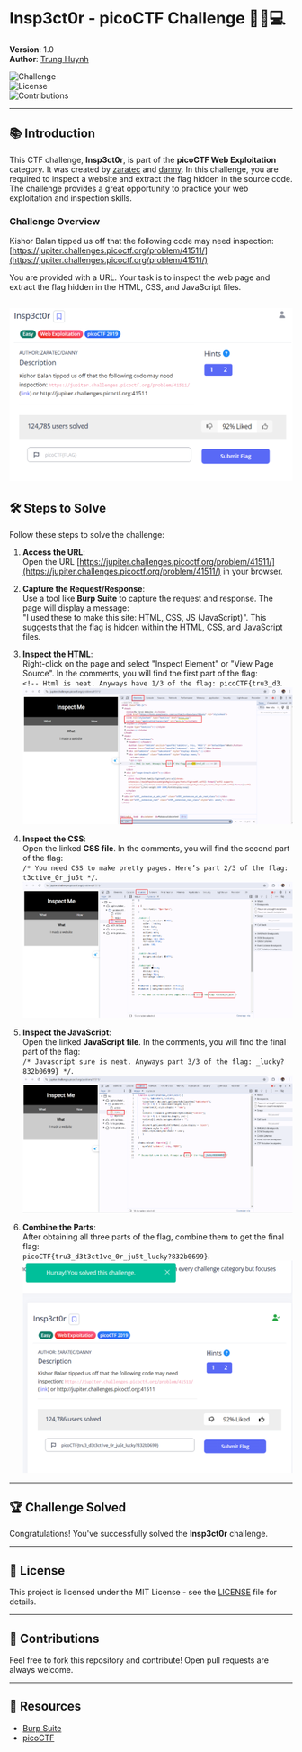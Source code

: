 # Insp3ct0r - picoCTF Challenge 🕵️‍♂️💻

**Version**: 1.0  
**Author**: [Trung Huynh](https://www.linkedin.com/in/trung-huynh-chi-pc01/)    

![Challenge](https://img.shields.io/badge/Challenge-Web_Exploitation-blue?style=for-the-badge&logo=gnubash&logoColor=white)  
![License](https://img.shields.io/badge/License-MIT-green?style=for-the-badge&logo=open-source-initiative&logoColor=white)  
![Contributions](https://img.shields.io/badge/Contributions-Welcome-orange?style=for-the-badge&logo=github&logoColor=white)  

---

## 📚 Introduction

This CTF challenge, **Insp3ct0r**, is part of the **picoCTF Web Exploitation** category. It was created by [zaratec](https://github.com/zaratec) and [danny](https://github.com/danny). In this challenge, you are required to inspect a website and extract the flag hidden in the source code. The challenge provides a great opportunity to practice your web exploitation and inspection skills.

### Challenge Overview

Kishor Balan tipped us off that the following code may need inspection:  
[https://jupiter.challenges.picoctf.org/problem/41511/](https://jupiter.challenges.picoctf.org/problem/41511/)

You are provided with a URL. Your task is to inspect the web page and extract the flag hidden in the HTML, CSS, and JavaScript files.

![Local Image](img/Insp3ct0r/h1_0.png "Local Image")
---

## 🛠️ Steps to Solve

Follow these steps to solve the challenge:

1. **Access the URL**:  
   Open the URL [https://jupiter.challenges.picoctf.org/problem/41511/](https://jupiter.challenges.picoctf.org/problem/41511/) in your browser.

2. **Capture the Request/Response**:  
   Use a tool like **Burp Suite** to capture the request and response. The page will display a message:  
   "I used these to make this site: HTML, CSS, JS (JavaScript)". This suggests that the flag is hidden within the HTML, CSS, and JavaScript files.

3. **Inspect the HTML**:  
   Right-click on the page and select "Inspect Element" or "View Page Source". In the comments, you will find the first part of the flag:  
   `<!-- Html is neat. Anyways have 1/3 of the flag: picoCTF{tru3_d3`.
![Local Image](img/Insp3ct0r/h1.png "Local Image")
4. **Inspect the CSS**:  
   Open the linked **CSS file**. In the comments, you will find the second part of the flag:  
   `/* You need CSS to make pretty pages. Here’s part 2/3 of the flag: t3ct1ve_0r_ju5t */`.
![Local Image](img/Insp3ct0r/h2.png "Local Image")
5. **Inspect the JavaScript**:  
   Open the linked **JavaScript file**. In the comments, you will find the final part of the flag:  
   `/* Javascript sure is neat. Anyways part 3/3 of the flag: _lucky?832b0699} */`.
![Local Image](img/Insp3ct0r/h3.png "Local Image")
6. **Combine the Parts**:  
   After obtaining all three parts of the flag, combine them to get the final flag:  
   `picoCTF{tru3_d3t3ct1ve_0r_ju5t_lucky?832b0699}`.
![Local Image](img/Insp3ct0r/h4.png "Local Image")
---

## 🏆 Challenge Solved

Congratulations! You've successfully solved the **Insp3ct0r** challenge.

---

## 📄 License

This project is licensed under the MIT License - see the [LICENSE](LICENSE) file for details.

---

## 🤝 Contributions

Feel free to fork this repository and contribute! Open pull requests are always welcome.

---

## 🔗 Resources

- [Burp Suite](https://portswigger.net/burp)
- [picoCTF](https://picoctf.org/)
